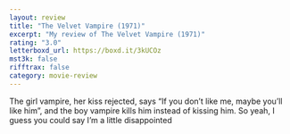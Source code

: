 ```yaml
---
layout: review
title: "The Velvet Vampire (1971)"
excerpt: "My review of The Velvet Vampire (1971)"
rating: "3.0"
letterboxd_url: https://boxd.it/3kUCOz
mst3k: false
rifftrax: false
category: movie-review
---
```


The girl vampire, her kiss rejected, says “If you don’t like me, maybe you’ll like him”, and the boy vampire kills him instead of kissing him. So yeah, I guess you could say I’m a little disappointed
